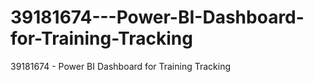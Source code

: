# 39181674---Power-BI-Dashboard-for-Training-Tracking
39181674 - Power BI Dashboard for Training Tracking
